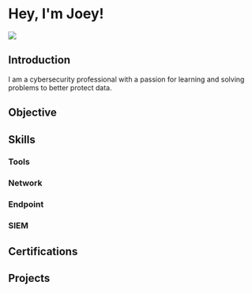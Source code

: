# Hey, I'm Joey!
<a href="https://www.linkedin.com/in/william-joey-wilcox-06618720a/"><img src="https://img.shields.io/badge/-LinkedIn-0072b1?&style=for-the-badge&logo=linkedin&logoColor=white" /></a>

## Introduction
I am a cybersecurity professional with a passion for learning and solving problems to better protect data.

## Objective

## Skills

### Tools

### Network

### Endpoint

### SIEM

## Certifications

## Projects
